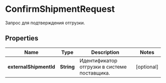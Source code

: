 

# ConfirmShipmentRequest

Запрос для подтверждения отгрузки.

## Properties

Name | Type | Description | Notes
------------ | ------------- | ------------- | -------------
**externalShipmentId** | **String** | Идентификатор отгрузки в системе поставщика. |  [optional]



